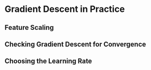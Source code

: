 # Gradient Descent in Practice

## Feature Scaling

## Checking Gradient Descent for Convergence

## Choosing the Learning Rate
